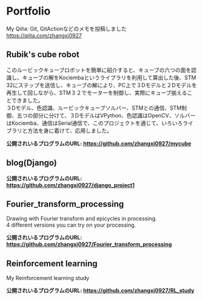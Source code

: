 # Portfolio
My Qiita:
Git, GitActionなどのメモを投稿しました
https://qiita.com/zhangxi0927


## Rubik's cube robot
このルービックキューブロボットを簡単に紹介すると、キューブの六つの面を認識し、キューブの解をKociembaというライブラリを利用して算出した後、STM 32にステップを送信し、キューブの解により、PC上で３Dモデルと２Dモデルを再生して回しながら、STM３２でモーターを制御し、実際にキューブ揃えることできました。  
３Dモデル、色認識、ルービックキューブソルバー、STMとの通信、STM制御、五つの部分に分けて、３DモデルはVPython、色認識はOpenCV、ソルバーはKociemba、通信はSerial通信で、このプロジェクトを通じて、いろいろライブラリと方法を身に着けて、応用しました。

**公開されいるプログラムのURL: https://github.com/zhangxi0927/mycube**


## blog(Django)

**公開されいるプログラムのURL: https://github.com/zhangxi0927/django_project1**


## Fourier_transform_processing
Drawing with Fourier transform and epicycles in processing.  
4 different versions you can try on your processing.  

**公開されいるプログラムのURL: https://github.com/zhangxi0927/Fourier_transform_processing**


## Reinforcement learning
My Reinforcement learning study

**公開されいるプログラムのURL: https://github.com/zhangxi0927/RL_study**

